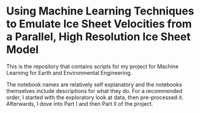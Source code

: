 # Using Machine Learning Techniques to Emulate Ice Sheet Velocities from a Parallel, High Resolution Ice Sheet Model
This is the repository that contains scripts for my project for Machine Learning for Earth and Environmental Engineering.

The notebook names are relatively self explanatory and the notebooks themselves include descriptions for what they do. For a recommended order, I started with the exploratory look at data, then pre-processed it. Afterwards, I dove into Part I and then Part II of the project. 
